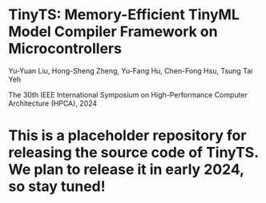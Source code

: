 # TinyTS: Memory-Efficient TinyML Model Compiler Framework on Microcontrollers
Yu-Yuan Liu, Hong-Sheng Zheng, Yu-Fang Hu, Chen-Fong Hsu, Tsung Tai Yeh

The 30th IEEE International Symposium on High-Performance Computer Architecture (HPCA), 2024
# This is a placeholder repository for releasing the source code of TinyTS. We plan to release it in early 2024, so stay tuned!

